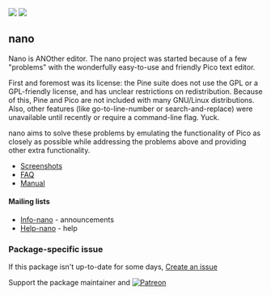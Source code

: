 [![](https://img.shields.io/chocolatey/v/nano?color=green&label=nano)](https://chocolatey.org/packages/nano) [![](https://img.shields.io/chocolatey/dt/nano)](https://chocolatey.org/packages/nano)

## nano
Nano is ANOther editor.  The nano project was started because of a few "problems" with the wonderfully easy-to-use and friendly Pico text editor.

First and foremost was its license: the Pine suite does not use the GPL or a GPL-friendly license, and has unclear restrictions on
redistribution.  Because of this, Pine and Pico are not included with many GNU/Linux distributions.  Also, other features (like go-to-line-number or search-and-replace) were unavailable until recently or require a command-line flag.  Yuck.

nano aims to solve these problems by emulating the functionality of Pico as closely as possible while addressing the problems above and providing other extra functionality.

* [Screenshots](https://www.nano-editor.org/screenshots.php)
* [FAQ](https://www.nano-editor.org/dist/latest/faq.html)
* [Manual](https://www.nano-editor.org/docs.php)

#### Mailing lists
* [Info-nano](https://lists.gnu.org/mailman/listinfo/info-nano) - announcements
* [Help-nano](https://lists.gnu.org/mailman/listinfo/help-nano) - help

### Package-specific issue
If this package isn't up-to-date for some days, [Create an issue](https://github.com/tunisiano187/Chocolatey-packages/issues/new/choose)

Support the package maintainer and [![Patreon](https://cdn.jsdelivr.net/gh/tunisiano187/Chocolatey-packages@d15c4e19c709e7148588d4523ffc6dd3cd3c7e5e/icons/patreon.png)](https://www.patreon.com/bePatron?u=39585820)
